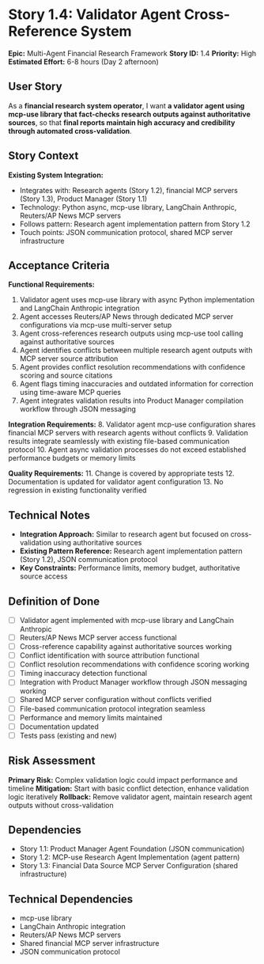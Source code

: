 # Story 1.4: Validator Agent Cross-Reference System

**Epic:** Multi-Agent Financial Research Framework
**Story ID:** 1.4
**Priority:** High
**Estimated Effort:** 6-8 hours (Day 2 afternoon)

## User Story

As a **financial research system operator**,
I want **a validator agent using mcp-use library that fact-checks research outputs against authoritative sources**,
so that **final reports maintain high accuracy and credibility through automated cross-validation**.

## Story Context

**Existing System Integration:**
- Integrates with: Research agents (Story 1.2), financial MCP servers (Story 1.3), Product Manager (Story 1.1)
- Technology: Python async, mcp-use library, LangChain Anthropic, Reuters/AP News MCP servers
- Follows pattern: Research agent implementation pattern from Story 1.2
- Touch points: JSON communication protocol, shared MCP server infrastructure

## Acceptance Criteria

**Functional Requirements:**
1. Validator agent uses mcp-use library with async Python implementation and LangChain Anthropic integration
2. Agent accesses Reuters/AP News through dedicated MCP server configurations via mcp-use multi-server setup
3. Agent cross-references research outputs using mcp-use tool calling against authoritative sources
4. Agent identifies conflicts between multiple research agent outputs with MCP server source attribution
5. Agent provides conflict resolution recommendations with confidence scoring and source citations
6. Agent flags timing inaccuracies and outdated information for correction using time-aware MCP queries
7. Agent integrates validation results into Product Manager compilation workflow through JSON messaging

**Integration Requirements:**
8. Validator agent mcp-use configuration shares financial MCP servers with research agents without conflicts
9. Validation results integrate seamlessly with existing file-based communication protocol
10. Agent async validation processes do not exceed established performance budgets or memory limits

**Quality Requirements:**
11. Change is covered by appropriate tests
12. Documentation is updated for validator agent configuration
13. No regression in existing functionality verified

## Technical Notes

- **Integration Approach:** Similar to research agent but focused on cross-validation using authoritative sources
- **Existing Pattern Reference:** Research agent implementation pattern (Story 1.2), JSON communication protocol
- **Key Constraints:** Performance limits, memory budget, authoritative source access

## Definition of Done

- [ ] Validator agent implemented with mcp-use library and LangChain Anthropic
- [ ] Reuters/AP News MCP server access functional
- [ ] Cross-reference capability against authoritative sources working
- [ ] Conflict identification with source attribution functional
- [ ] Conflict resolution recommendations with confidence scoring working
- [ ] Timing inaccuracy detection functional
- [ ] Integration with Product Manager workflow through JSON messaging working
- [ ] Shared MCP server configuration without conflicts verified
- [ ] File-based communication protocol integration seamless
- [ ] Performance and memory limits maintained
- [ ] Documentation updated
- [ ] Tests pass (existing and new)

## Risk Assessment

**Primary Risk:** Complex validation logic could impact performance and timeline
**Mitigation:** Start with basic conflict detection, enhance validation logic iteratively
**Rollback:** Remove validator agent, maintain research agent outputs without cross-validation

## Dependencies

- Story 1.1: Product Manager Agent Foundation (JSON communication)
- Story 1.2: MCP-use Research Agent Implementation (agent pattern)
- Story 1.3: Financial Data Source MCP Server Configuration (shared infrastructure)

## Technical Dependencies

- mcp-use library
- LangChain Anthropic integration
- Reuters/AP News MCP servers
- Shared financial MCP server infrastructure
- JSON communication protocol